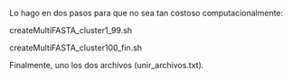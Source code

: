 Lo hago en dos pasos para que no sea tan costoso computacionalmente:

createMultiFASTA_cluster1_99.sh

createMultiFASTA_cluster100_fin.sh

Finalmente, uno los dos archivos (unir_archivos.txt).
